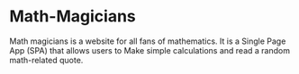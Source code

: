 # Math-Magicians
Math magicians is a website for all fans of mathematics. It is a Single Page App (SPA) that allows users to  Make simple calculations and read a random math-related quote.
